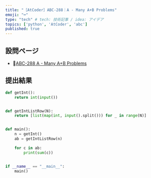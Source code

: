 ```yaml
---
title: "［AtCoder］ABC-288｜A - Many A+B Problems"
emoji: "⌨️"
type: "tech" # tech: 技術記事 / idea: アイデア
topics: ['python', 'AtCoder', 'abc']
published: true
---
```


## 設問ページ

- 🔗[ABC-288 A - Many A+B Problems](https://atcoder.jp/contests/abc288/tasks/abc288_a)

## 提出結果

```python
def getInt():
    return int(input())


def getIntListRow(N):
    return [list(map(int, input().split())) for _ in range(N)]


def main():
    n = getInt()
    ab = getIntListRow(n)

    for c in ab:
        print(sum(c))


if __name__ == "__main__":
    main()

```

